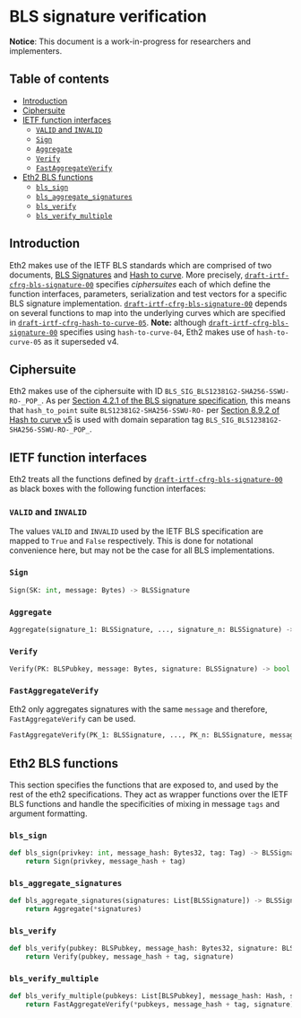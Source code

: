 # BLS signature verification

**Notice**: This document is a work-in-progress for researchers and implementers.

## Table of contents
<!-- TOC -->

- [Introduction](#introduction)
- [Ciphersuite](#ciphersuite)
- [IETF function interfaces](#ietf-function-interfaces)
    - [`VALID` and `INVALID`](#valid-and-invalid)
    - [`Sign`](#sign)
    - [`Aggregate`](#aggregate)
    - [`Verify`](#verify)
    - [`FastAggregateVerify`](#fastaggregateverify)
- [Eth2 BLS functions](#eth2-bls-functions)
    - [`bls_sign`](#bls-sign)
    - [`bls_aggregate_signatures`](#bls-aggregate-signatures)
    - [`bls_verify`](#bls-verify)
    - [`bls_verify_multiple`](#bls-verify-multiple)

<!-- /TOC -->

## Introduction

Eth2 makes use of the IETF BLS standards which are comprised of two documents, [BLS Signatures](https://tools.ietf.org/html/draft-irtf-cfrg-bls-signature-00) and [Hash to curve](https://tools.ietf.org/html/draft-irtf-cfrg-hash-to-curve-05). More precisely, [`draft-irtf-cfrg-bls-signature-00`](https://tools.ietf.org/html/draft-irtf-cfrg-bls-signature-00) specifies *ciphersuites* each of which define the function interfaces, parameters, serialization and test vectors for a specific BLS signature implementation. [`draft-irtf-cfrg-bls-signature-00`](https://tools.ietf.org/html/draft-irtf-cfrg-bls-signature-00) depends on several functions to map into the underlying curves which are specified in [`draft-irtf-cfrg-hash-to-curve-05`](https://tools.ietf.org/html/draft-irtf-cfrg-hash-to-curve-05). **Note:** although [`draft-irtf-cfrg-bls-signature-00`](https://tools.ietf.org/html/draft-irtf-cfrg-bls-signature-00) specifies using `hash-to-curve-04`, Eth2 makes use of `hash-to-curve-05` as it superseded v4.

## Ciphersuite

Eth2 makes use of the ciphersuite with ID `BLS_SIG_BLS12381G2-SHA256-SSWU-RO-_POP_`. As per [Section 4.2.1 of the BLS signature specification](https://tools.ietf.org/html/draft-irtf-cfrg-bls-signature-00#section-4.2.1), this means that `hash_to_point` suite `BLS12381G2-SHA256-SSWU-RO-` per [Section 8.9.2 of Hash to curve v5](https://tools.ietf.org/html/draft-irtf-cfrg-hash-to-curve-05#section-8.9.2) is used with domain separation tag `BLS_SIG_BLS12381G2-SHA256-SSWU-RO-_POP_`.

## IETF function interfaces

Eth2 treats all the functions defined by [`draft-irtf-cfrg-bls-signature-00`](https://tools.ietf.org/html/draft-irtf-cfrg-bls-signature-00) as black boxes with the following function interfaces:

### `VALID` and `INVALID`

The values `VALID` and `INVALID` used by the IETF BLS specification are mapped to `True` and `False` respectively. This is done for notational convenience here, but may not be the case for all BLS implementations.

### `Sign`

```python
Sign(SK: int, message: Bytes) -> BLSSignature
```

### `Aggregate`

```python
Aggregate(signature_1: BLSSignature, ..., signature_n: BLSSignature) -> BLSSignature
```

### `Verify`

```python
Verify(PK: BLSPubkey, message: Bytes, signature: BLSSignature) -> bool
```

### `FastAggregateVerify`

Eth2 only aggregates signatures with the same `message` and therefore, `FastAggregateVerify` can be used.

```python
FastAggregateVerify(PK_1: BLSSignature, ..., PK_n: BLSSignature, message: Bytes, signature: BLSSignature) -> bool
```

## Eth2 BLS functions

This section specifies the functions that are exposed to, and used by the rest of the eth2 specifications. They act as wrapper functions over the IETF BLS functions and handle the specificities of mixing in message `tags` and argument formatting.

### `bls_sign`

```python
def bls_sign(privkey: int, message_hash: Bytes32, tag: Tag) -> BLSSignature:
    return Sign(privkey, message_hash + tag)
```

### `bls_aggregate_signatures`

```python
def bls_aggregate_signatures(signatures: List[BLSSignature]) -> BLSSignature:
    return Aggregate(*signatures)
```

### `bls_verify`

```python
def bls_verify(pubkey: BLSPubkey, message_hash: Bytes32, signature: BLSSignature, tag: Tag) -> bool:
    return Verify(pubkey, message_hash + tag, signature)
```

### `bls_verify_multiple`

```python
def bls_verify_multiple(pubkeys: List[BLSPubkey], message_hash: Hash, signature: BLSSignature, tag: Tag) -> bool:
    return FastAggregateVerify(*pubkeys, message_hash + tag, signature)
```
